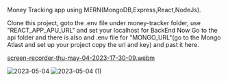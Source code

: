 Money Tracking app using MERN(MongoDB,Express,React,NodeJs).


Clone this project, goto the .env file under money-tracker folder, use "REACT_APP_APU_URL" and set your localhost for BackEnd 
Now Go to the api folder and there is also and .env file for "MONGO_URL"(go to the Mongo Atlast and set up your project copy the url and key) and past it here.


[screen-recorder-thu-may-04-2023-17-30-09.webm](https://user-images.githubusercontent.com/31897843/236413131-4e95099c-d091-41bf-b846-3429d0c2b7c0.webm)

![2023-05-04](https://user-images.githubusercontent.com/31897843/236412858-3ded229d-124b-4ea8-8ab2-f88ee21bf881.png)
![2023-05-04 (1)](https://user-images.githubusercontent.com/31897843/236412878-8ab5a2ad-cc88-48a1-b5e1-03355144f871.png)
